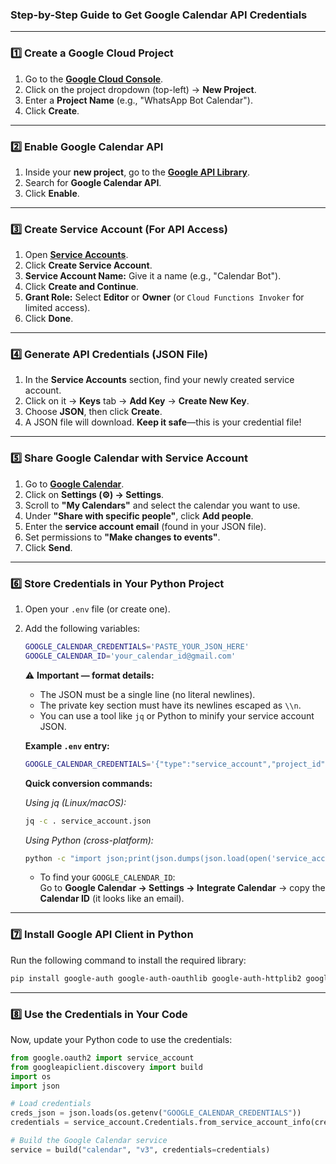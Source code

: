 
### **Step-by-Step Guide to Get Google Calendar API Credentials**
---
### **1️⃣ Create a Google Cloud Project**
1. Go to the **[Google Cloud Console](https://console.cloud.google.com/)**.
2. Click on the project dropdown (top-left) → **New Project**.
3. Enter a **Project Name** (e.g., "WhatsApp Bot Calendar").
4. Click **Create**.

---
### **2️⃣ Enable Google Calendar API**
1. Inside your **new project**, go to the **[Google API Library](https://console.cloud.google.com/apis/library)**.
2. Search for **Google Calendar API**.
3. Click **Enable**.

---
### **3️⃣ Create Service Account (For API Access)**
1. Open **[Service Accounts](https://console.cloud.google.com/iam-admin/serviceaccounts)**.
2. Click **Create Service Account**.
3. **Service Account Name:** Give it a name (e.g., "Calendar Bot").
4. Click **Create and Continue**.
5. **Grant Role:** Select **Editor** or **Owner** (or `Cloud Functions Invoker` for limited access).
6. Click **Done**.

---
### **4️⃣ Generate API Credentials (JSON File)**
1. In the **Service Accounts** section, find your newly created service account.
2. Click on it → **Keys** tab → **Add Key** → **Create New Key**.
3. Choose **JSON**, then click **Create**.
4. A JSON file will download. **Keep it safe**—this is your credential file!

---
### **5️⃣ Share Google Calendar with Service Account**
1. Go to **[Google Calendar](https://calendar.google.com/)**.
2. Click on **Settings (⚙️) → Settings**.
3. Scroll to **"My Calendars"** and select the calendar you want to use.
4. Under **"Share with specific people"**, click **Add people**.
5. Enter the **service account email** (found in your JSON file).
6. Set permissions to **"Make changes to events"**.
7. Click **Send**.

---
### **6️⃣ Store Credentials in Your Python Project**
1. Open your `.env` file (or create one).
2. Add the following variables:
   ```bash
   GOOGLE_CALENDAR_CREDENTIALS='PASTE_YOUR_JSON_HERE'
   GOOGLE_CALENDAR_ID='your_calendar_id@gmail.com'
   ```
   
   ⚠️ **Important — format details:**
   - The JSON must be a single line (no literal newlines).
   - The private key section must have its newlines escaped as `\\n`.
   - You can use a tool like `jq` or Python to minify your service account JSON.

   **Example `.env` entry:**
   ```bash
   GOOGLE_CALENDAR_CREDENTIALS='{"type":"service_account","project_id":"your-project-id","private_key_id":"abc123","private_key":"-----BEGIN PRIVATE KEY-----\\nMIIEv...\\n-----END PRIVATE KEY-----\\n","client_email":"your-service-account@project.iam.gserviceaccount.com","client_id":"1234567890","auth_uri":"https://accounts.google.com/o/oauth2/auth","token_uri":"https://oauth2.googleapis.com/token","auth_provider_x509_cert_url":"https://www.googleapis.com/oauth2/v1/certs","client_x509_cert_url":"https://www.googleapis.com/robot/v1/metadata/x509/your-service-account.iam.gserviceaccount.com"}'
   ```

   **Quick conversion commands:**

   *Using jq (Linux/macOS):*
   ```bash
   jq -c . service_account.json 
   ```
   *Using Python (cross-platform):*
   ```bash
   python -c "import json;print(json.dumps(json.load(open('service_account.json'))))"
   ```
   - To find your `GOOGLE_CALENDAR_ID`:  
   Go to **Google Calendar → Settings → Integrate Calendar** → copy the **Calendar ID** (it looks like an email).



---
### **7️⃣ Install Google API Client in Python**
Run the following command to install the required library:
```bash
pip install google-auth google-auth-oauthlib google-auth-httplib2 google-api-python-client
```

---
### **8️⃣ Use the Credentials in Your Code**
Now, update your Python code to use the credentials:
```python
from google.oauth2 import service_account
from googleapiclient.discovery import build
import os
import json

# Load credentials
creds_json = json.loads(os.getenv("GOOGLE_CALENDAR_CREDENTIALS"))
credentials = service_account.Credentials.from_service_account_info(creds_json, scopes=["https://www.googleapis.com/auth/calendar"])

# Build the Google Calendar service
service = build("calendar", "v3", credentials=credentials)
```


